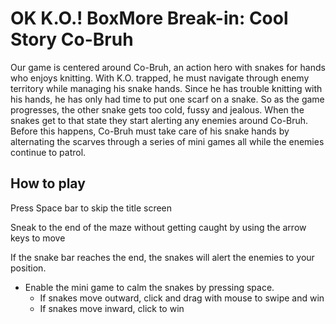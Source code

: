 # OK K.O.! BoxMore Break-in: Cool Story Co-Bruh

Our game is centered around Co-Bruh, an action hero with snakes for hands who enjoys knitting. With K.O. trapped, he must navigate through enemy territory while managing his snake hands. Since he has trouble knitting with his hands, he has only had time to put one scarf on a snake. So as the game progresses, the other snake gets too cold, fussy and jealous. When the snakes get to that state they start alerting any enemies around Co-Bruh. Before this happens, Co-Bruh must take care of his snake hands by alternating the scarves through a series of mini games all while the enemies continue to patrol.

## How to play

Press Space bar to skip the title screen

Sneak to the end of the maze without getting caught by using the arrow keys to move

If the snake bar reaches the end, the snakes will alert the enemies to your position.

* Enable the mini game to calm the snakes by pressing space.
  + If snakes move outward, click and drag with mouse to swipe and win
  + If snakes move inward, click to win
